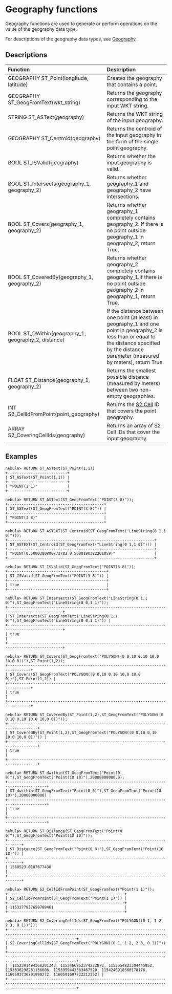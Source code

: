 # Geography functions

Geography functions are used to generate or perform operations on the value of the geography data type.

For descriptions of the geography data types, see [Geography](../3.data-types/10.geography.md).

## Descriptions

|Function| Description |
|:----|:----|
|GEOGRAPHY ST_Point(longitude, latitude)            |Creates the geography that contains a point.|
|GEOGRAPHY ST_GeogFromText(wkt_string)              |Returns the geography corresponding to the input WKT string.|
|STRING ST_ASText(geography)                        |Returns the WKT string of the input geography.|
|GEOGRAPHY ST_Centroid(geography)                   |Returns the centroid of the input geography in the form of the single point geography.|
|BOOL ST_ISValid(geography)                         |Returns whether the input geography is valid.|
|BOOL ST_Intersects(geography_1, geography_2)       |Returns whether geography_1 and geography_2 have intersections.|
|BOOL ST_Covers(geography_1, geography_2)           |Returns whether geography_1 completely contains geography_2. If there is no point outside geography_1 in geography_2, return True.|
|BOOL ST_CoveredBy(geography_1, geography_2)        |Returns whether geography_2 completely contains geography_1.If there is no point outside geography_2 in geography_1, return True.|
|BOOL ST_DWithin(geography_1, geography_2, distance)|If the distance between one point (at least) in geography_1 and one point in geography_2 is less than or equal to the distance specified by the distance parameter (measured by meters), return True.|
|FLOAT ST_Distance(geography_1, geography_2)        |Returns the smallest possible distance (measured by meters) between two non-empty geographies.|
|INT S2_CellIdFromPoint(point_geography)            |Returns the [S2 Cell](https://s2geometry.io/devguide/s2cell_hierarchy) ID that covers the point geography.|
|ARRAY<INT64> S2_CoveringCellIds(geography)         |Returns an array of S2 Cell IDs that cover the input geography.|

## Examples

```ngql
nebula> RETURN ST_ASText(ST_Point(1,1))
+--------------------------+
| ST_ASText(ST_Point(1,1)) |
+--------------------------+
| "POINT(1 1)"             |
+--------------------------+

nebula> RETURN ST_ASText(ST_GeogFromText("POINT(3 8)"));
+------------------------------------------+
| ST_ASText(ST_GeogFromText("POINT(3 8)")) |
+------------------------------------------+
| "POINT(3 8)"                             |
+------------------------------------------+

nebula> RETURN ST_ASTEXT(ST_Centroid(ST_GeogFromText("LineString(0 1,1 0)")));
+----------------------------------------------------------------+
| ST_ASTEXT(ST_Centroid(ST_GeogFromText("LineString(0 1,1 0)"))) |
+----------------------------------------------------------------+
| "POINT(0.5000380800773782 0.5000190382261059)"                 |
+----------------------------------------------------------------+

nebula> RETURN ST_ISValid(ST_GeogFromText("POINT(3 8)"));
+-------------------------------------------+
| ST_ISValid(ST_GeogFromText("POINT(3 8)")) |
+-------------------------------------------+
| true                                      |
+-------------------------------------------+

nebula> RETURN ST_Intersects(ST_GeogFromText("LineString(0 1,1 0)"),ST_GeogFromText("LineString(0 0,1 1)"));
+----------------------------------------------------------------------------------------------+
| ST_Intersects(ST_GeogFromText("LineString(0 1,1 0)"),ST_GeogFromText("LineString(0 0,1 1)")) |
+----------------------------------------------------------------------------------------------+
| true                                                                                         |
+----------------------------------------------------------------------------------------------+

nebula> RETURN ST_Covers(ST_GeogFromText("POLYGON((0 0,10 0,10 10,0 10,0 0))"),ST_Point(1,2));
+--------------------------------------------------------------------------------+
| ST_Covers(ST_GeogFromText("POLYGON((0 0,10 0,10 10,0 10,0 0))"),ST_Point(1,2)) |
+--------------------------------------------------------------------------------+
| true                                                                           |
+--------------------------------------------------------------------------------+

nebula> RETURN ST_CoveredBy(ST_Point(1,2),ST_GeogFromText("POLYGON((0 0,10 0,10 10,0 10,0 0))"));
+-----------------------------------------------------------------------------------+
| ST_CoveredBy(ST_Point(1,2),ST_GeogFromText("POLYGON((0 0,10 0,10 10,0 10,0 0))")) |
+-----------------------------------------------------------------------------------+
| true                                                                              |
+-----------------------------------------------------------------------------------+

nebula> RETURN ST_dwithin(ST_GeogFromText("Point(0 0)"),ST_GeogFromText("Point(10 10)"),20000000000.0);
+---------------------------------------------------------------------------------------+
| ST_dwithin(ST_GeogFromText("Point(0 0)"),ST_GeogFromText("Point(10 10)"),20000000000) |
+---------------------------------------------------------------------------------------+
| true                                                                                  |
+---------------------------------------------------------------------------------------+

nebula> RETURN ST_Distance(ST_GeogFromText("Point(0 0)"),ST_GeogFromText("Point(10 10)"));
+----------------------------------------------------------------------------+
| ST_Distance(ST_GeogFromText("Point(0 0)"),ST_GeogFromText("Point(10 10)")) |
+----------------------------------------------------------------------------+
| 1568523.0187677438                                                         |
+----------------------------------------------------------------------------+

nebula> RETURN S2_CellIdFromPoint(ST_GeogFromText("Point(1 1)"));
+---------------------------------------------------+
| S2_CellIdFromPoint(ST_GeogFromText("Point(1 1)")) |
+---------------------------------------------------+
| 1153277837650709461                               |
+---------------------------------------------------+

nebula> RETURN S2_CoveringCellIds(ST_GeogFromText("POLYGON((0 1, 1 2, 2 3, 0 1))"));
+--------------------------------------------------------------------------------------------------------------------------------------------------------------------------+
| S2_CoveringCellIds(ST_GeogFromText("POLYGON((0 1, 1 2, 2 3, 0 1))"))                                                                                                     |
+--------------------------------------------------------------------------------------------------------------------------------------------------------------------------+
| [1152391494368201343, 1153466862374223872, 1153554823304445952, 1153836298281156608, 1153959443583467520, 1154240918560178176, 1160503736791990272, 1160591697722212352] |
+--------------------------------------------------------------------------------------------------------------------------------------------------------------------------+
```